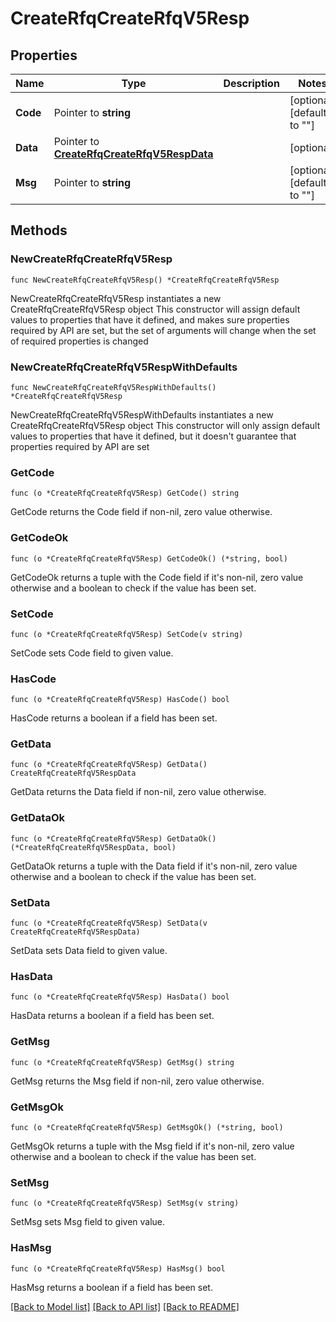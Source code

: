 # CreateRfqCreateRfqV5Resp

## Properties

Name | Type | Description | Notes
------------ | ------------- | ------------- | -------------
**Code** | Pointer to **string** |  | [optional] [default to ""]
**Data** | Pointer to [**CreateRfqCreateRfqV5RespData**](CreateRfqCreateRfqV5RespData.md) |  | [optional] 
**Msg** | Pointer to **string** |  | [optional] [default to ""]

## Methods

### NewCreateRfqCreateRfqV5Resp

`func NewCreateRfqCreateRfqV5Resp() *CreateRfqCreateRfqV5Resp`

NewCreateRfqCreateRfqV5Resp instantiates a new CreateRfqCreateRfqV5Resp object
This constructor will assign default values to properties that have it defined,
and makes sure properties required by API are set, but the set of arguments
will change when the set of required properties is changed

### NewCreateRfqCreateRfqV5RespWithDefaults

`func NewCreateRfqCreateRfqV5RespWithDefaults() *CreateRfqCreateRfqV5Resp`

NewCreateRfqCreateRfqV5RespWithDefaults instantiates a new CreateRfqCreateRfqV5Resp object
This constructor will only assign default values to properties that have it defined,
but it doesn't guarantee that properties required by API are set

### GetCode

`func (o *CreateRfqCreateRfqV5Resp) GetCode() string`

GetCode returns the Code field if non-nil, zero value otherwise.

### GetCodeOk

`func (o *CreateRfqCreateRfqV5Resp) GetCodeOk() (*string, bool)`

GetCodeOk returns a tuple with the Code field if it's non-nil, zero value otherwise
and a boolean to check if the value has been set.

### SetCode

`func (o *CreateRfqCreateRfqV5Resp) SetCode(v string)`

SetCode sets Code field to given value.

### HasCode

`func (o *CreateRfqCreateRfqV5Resp) HasCode() bool`

HasCode returns a boolean if a field has been set.

### GetData

`func (o *CreateRfqCreateRfqV5Resp) GetData() CreateRfqCreateRfqV5RespData`

GetData returns the Data field if non-nil, zero value otherwise.

### GetDataOk

`func (o *CreateRfqCreateRfqV5Resp) GetDataOk() (*CreateRfqCreateRfqV5RespData, bool)`

GetDataOk returns a tuple with the Data field if it's non-nil, zero value otherwise
and a boolean to check if the value has been set.

### SetData

`func (o *CreateRfqCreateRfqV5Resp) SetData(v CreateRfqCreateRfqV5RespData)`

SetData sets Data field to given value.

### HasData

`func (o *CreateRfqCreateRfqV5Resp) HasData() bool`

HasData returns a boolean if a field has been set.

### GetMsg

`func (o *CreateRfqCreateRfqV5Resp) GetMsg() string`

GetMsg returns the Msg field if non-nil, zero value otherwise.

### GetMsgOk

`func (o *CreateRfqCreateRfqV5Resp) GetMsgOk() (*string, bool)`

GetMsgOk returns a tuple with the Msg field if it's non-nil, zero value otherwise
and a boolean to check if the value has been set.

### SetMsg

`func (o *CreateRfqCreateRfqV5Resp) SetMsg(v string)`

SetMsg sets Msg field to given value.

### HasMsg

`func (o *CreateRfqCreateRfqV5Resp) HasMsg() bool`

HasMsg returns a boolean if a field has been set.


[[Back to Model list]](../README.md#documentation-for-models) [[Back to API list]](../README.md#documentation-for-api-endpoints) [[Back to README]](../README.md)


